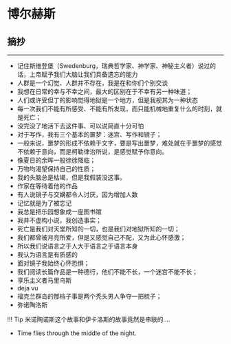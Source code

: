 # 博尔赫斯


## 摘抄
---

* 记住斯维登堡（Swedenburg，瑞典哲学家、神学家、神秘主义者）说过的话，上帝赋予我们大脑让我们具备遗忘的能力
* 人群是一个幻觉、人群并不存在，我是在和你们个别交谈
* 我想在日常的幸与不幸之间，最大的区别在于不幸有另一种味道；
* 人们或许受但丁的影响觉得地狱是一个地方，但是我视其为一种状态
* 每一次我们不能有所感受、不能有所发现，而只能机械地重复什么的时刻，就是死亡；
* 没完没了地活下去这件事、可以说简直十分可怕
* 对于写作，我有三个基本的噩梦：迷宫、写作和镜子；
* 一般来说，噩梦的形成不依赖于文字，要是写出噩梦，难处就在于噩梦的感觉不依赖于意向，而是柯勒律治所说，是感觉赋予你意向。
* 像夏日的余晖一般徐徐降临；
* 万物均渴望保持自己的性质；
* 我的头脑总是枯竭，但是我假装没这事。
* 作家在等待着他的作品
* 有人说镜子与交媾都令人讨厌，因为增加人数
* 记忆就是为了被忘记
* 我总是把乐园想象成一座图书馆
* 我并不虚构小说，我创造事实；
* 死亡是我们对天堂所知的一切，也是我们对地狱所知的一切；
* 我们都曾被月亮所爱，但是又感觉自己不配，又为此心怀感激；
* 所以我们说语言之于人大于语言之于语言本身
* 我认为语言是有质感的
* 面对镜子我始终心怀恐惧；
* 我们阅读长篇作品是一种德行，他们不能不长，一个迷宫不能不长；
* 享乐主义者马里乌斯
* deja vu
* 福克兰群岛的那档子事是两个秃头男人争夺一把梳子；
* 弥诺陶洛斯


!!! Tip
    米诺陶诺斯这个故事和伊卡洛斯的故事竟然是串联的....

* Time flies through the middle of the night.


